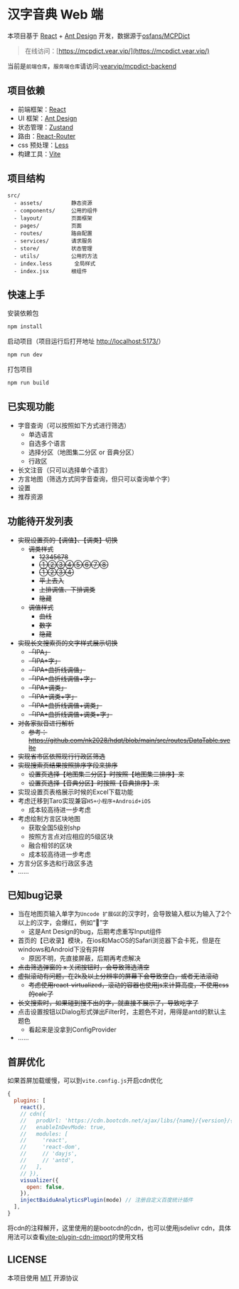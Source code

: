 # 汉字音典 Web 端

本项目基于 [React](https://github.com/facebook/react) + [Ant Design](https://github.com/ant-design/ant-design) 开发，数据源于[osfans/MCPDict](https://github.com/osfans/MCPDict)

> 在线访问：[https://mcpdict.vear.vip/](https://mcpdict.vear.vip/)

当前是`前端仓库`，`服务端仓库`请访问:[vearvip/mcpdict-backend](https://github.com/vearvip/mcpdict-backend)

## 项目依赖

- 前端框架：[React](https://github.com/facebook/react)
- UI 框架：[Ant Design](https://github.com/ant-design/ant-design)
- 状态管理：[Zustand](https://github.com/pmndrs/zustand)
- 路由：[React-Router](https://github.com/ReactTraining/react-router)
- css 预处理：[Less](https://github.com/less/less.js)
- 构建工具：[Vite](https://github.com/vitejs/vite)

## 项目结构

```
src/
  - assets/         静态资源
  - components/     公用的组件
  - layout/         页面框架
  - pages/          页面
  - routes/         路由配置
  - services/       请求服务
  - store/          状态管理
  - utils/          公用的方法
  - index.less       全局样式
  - index.jsx       根组件
```

## 快速上手

安装依赖包

```bash
npm install
```

启动项目（项目运行后打开地址 [http://localhost:5173/](http://localhost:5173/)）

```bash
npm run dev
```

打包项目
```bash
npm run build
```
## 已实现功能
  - 字音查询（可以按照如下方式进行筛选）
    - 单选语言
    - 自选多个语言
    - 选择分区（地图集二分区 or 音典分区）
    - 行政区
  - 长文注音（只可以选择单个语言）
  - 方言地图（筛选方式同字音查询，但只可以查询单个字）
  - 设置
  - 推荐资源

## 功能待开发列表  
  - ~~实现设置页的【调值】、【调类】切换~~
    - ~~调类样式~~
      - ~~12345678~~
      - ~~①②③④⑤⑥⑦⑧~~
      - ~~①②③④~~
      - ~~平上去入~~
      - ~~上排调值、下排调类~~
      - ~~隐藏~~
    - ~~调值样式~~
      - ~~曲线~~
      - ~~数字~~
      - ~~隐藏~~
  - ~~实现长文搜索页的文字样式展示切换~~
    - ~~「IPA」~~
    - ~~「IPA+字」~~
    - ~~「IPA+曲折线调值」~~
    - ~~「IPA+曲折线调值+字」~~
    - ~~「IPA+调类」~~
    - ~~「IPA+调类+字」~~
    - ~~「IPA+曲折线调值+调类」~~
    - ~~「IPA+曲折线调值+调类+字」~~
  - ~~对各家拟音进行解析~~
    - ~~参考：https://github.com/nk2028/hdqt/blob/main/src/routes/DataTable.svelte~~
  - ~~实现省市区依照现行行政区筛选~~
  - ~~实现搜索页结果按照排序字段来排序~~
    - ~~设置页选择【地图集二分区】时按照【地图集二排序】来~~
    - ~~设置页选择【音典分区】时按照【音典排序】来~~
  - 实现设置页表格展示时候的Excel下载功能
  - 考虑迁移到Taro实现兼容`H5+小程序+Android+iOS`
    - 成本较高待进一步考虑
  - 考虑绘制方言区块地图
    - 获取全国5级别shp
    - 按照方言点对应相应的5级区块
    - 融合相邻的区块
    - 成本较高待进一步考虑
  - 方言分区多选和行政区多选
  - ......
## 已知bug记录
  - 当在地图页输入单字为`Uncode 扩展G区`的汉字时，会导致输入框以为输入了2个以上的汉字，会爆红，例如“𰃘”字
    - 这是Ant Design的bug，后期考虑重写Input组件
  - 首页的【已收录】模块，在ios和MacOS的Safari浏览器下会卡死，但是在windows和Android下没有异样
    - 原因不明，先直接屏蔽，后期再考虑解决
  - ~~点击筛选弹窗的 x 关闭按钮时，会导致筛选清空~~
  - ~~虚拟滚动有问题，在2k及以上分辨率的屏幕下会导致空白，或者无法滚动~~
    - ~~考虑使用react-virtualized，滚动的容器也使用js来计算高度，不使用css的calc了~~
  - ~~长文搜索时，如果碰到搜不出的字，就直接不展示了，导致吃字了~~
  - 点击设置按钮以Dialog形式弹出Filter时，主题色不对，用得是antd的默认主题色
    - 看起来是没拿到ConfigProvider
  - ......

## 首屏优化
如果首屏加载缓慢，可以到`vite.config.js`开启cdn优化
```js
{
  plugins: [
    react(),
    // cdn({
    //   prodUrl: 'https://cdn.bootcdn.net/ajax/libs/{name}/{version}/{path}',
    //   enableInDevMode: true,
    //   modules: [
    //     'react', 
    //     'react-dom', 
    //     // 'dayjs', 
    //     // 'antd',
    //   ],
    // }), 
    visualizer({
      open: false,
    }),
    injectBaiduAnalyticsPlugin(mode) // 注册自定义百度统计插件
  ],
}
```
将cdn的注释解开，这里使用的是bootcdn的cdn，也可以使用jsdelivr cdn，具体用法可以查看[vite-plugin-cdn-import](https://github.com/MMF-FE/vite-plugin-cdn-import)的使用文档

## LICENSE
本项目使用 [MIT](./LICENSE) 开源协议
